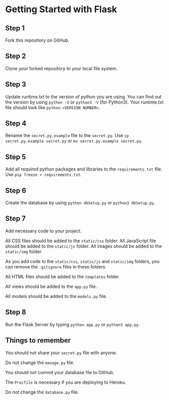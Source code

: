 # Getting Started with Flask

## Step 1

Fork this repository on GitHub. 

## Step 2

Clone your forked repository to your local file system.

## Step 3

Update runtime.txt to the version of python you are using. You can find out the version by using `python -V` or `python3 -V` (for Python3). Your runtime.txt file should look like `python-<VERSION NUMBER>`.

## Step 4

Rename the `secret.py.example` file to the `secret.py`. Use `cp secret.py.example secret.py` or `mv secret.py.example secret.py`.

## Step 5

Add all required python packages and libraries to the `requirements.txt` file. Use `pip freeze > requirements.txt`.

## Step 6

Create the database by using `python dbSetup.py` or `python3 dbSetup.py`.

## Step 7

Add necessary code to your project. 

All CSS files should be added to the `static/css` folder. All JavaScript file should be added to the `static/js` folder. All images should be added to the `static/img` folder. 

As you add code to the `static/css`, `static/js` and `static/img` folders, you can remove the `.gitignore` files in these folders.

All HTML files should be added to the `templates` folder. 

All views should be added to the `app.py` file. 

All models should be added to the `models.py` file. 

## Step 8

Run the Flask Server by typing `python app.py` or `python3 app.py`.


## Things to remember

You should not share your `secret.py` file with anyone.

Do not change the `manage.py` file.

You should not commit your database file to GitHub.

The `Procfile` is necessary if you are deploying to Heroku.

Do not change the `database.py` file.

